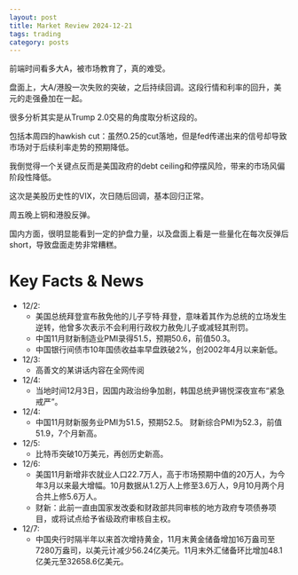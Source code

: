```yaml
---
layout: post
title: Market Review 2024-12-21
tags: trading
category: posts
---
```


前端时间看多大A，被市场教育了，真的难受。

盘面上，大A/港股一次失败的突破，之后持续回调。这段行情和利率的回升，美元的走强叠加在一起。

很多分析其实是从Trump 2.0交易的角度取分析这段的。

包括本周四的hawkish cut：虽然0.25的cut落地，但是fed传递出来的信号却导致市场对于后续利率走势的预期降低。

我倒觉得一个关键点反而是美国政府的debt ceiling和停摆风险，带来的市场风偏阶段性降低。

这次是美股历史性的VIX，次日随后回调，基本回归正常。

周五晚上铜和港股反弹。

国内方面，很明显能看到一定的护盘力量，以及盘面上看是一些量化在每次反弹后short，导致盘面走势非常糟糕。

# Key Facts & News

- 12/2:
    - 美国总统拜登宣布赦免他的儿子亨特·拜登，意味着其作为总统的立场发生逆转，他曾多次表示不会利用行政权力赦免儿子或减轻其刑罚。
    - 中国11月财新制造业PMI录得51.5，预期50.6，前值50.3。
    - 中国银行间债市10年国债收益率早盘跌破2%，创2002年4月以来新低。
- 12/3:
    - 高善文的某讲话内容在全网传阅
- 12/4:
    - 当地时间12月3日，因国内政治纷争加剧，韩国总统尹锡悦深夜宣布“紧急戒严”。
- 12/4:
    - 中国11月财新服务业PMI为51.5，预期52.5。 财新综合PMI为52.3，前值51.9，7个月新高。
- 12/5:
    - 比特币突破10万美元，再创历史新高。
- 12/6:
    - 美国11月新增非农就业人口22.7万人，高于市场预期中值的20万人，为今年3月以来最大增幅。10月数据从1.2万人上修至3.6万人，9月10月两个月合共上修5.6万人。
    - 财新：此前一直由国家发改委和财政部共同审核的地方政府专项债券项目，或将试点给予省级政府审核自主权。
- 12/7:
    - 中国央行时隔半年以来首次增持黄金，11月末黄金储备增加16万盎司至7280万盎司，以美元计减少56.24亿美元。11月末外汇储备环比增加48.1亿美元至32658.6亿美元。